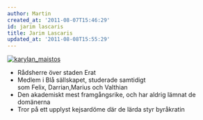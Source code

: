 ```yaml
---
author: Martin
created_at: '2011-08-07T15:46:29'
id: jarim lascaris
title: Jarim Lascaris
updated_at: '2011-08-08T15:55:29'
---
```

<div>

[<img src="http://kampanj.ripperdoc.net/wp-content/uploads/karylan_maistos-231x300.jpg" title="karylan_maistos" class="alignright size-medium wp-image-1020" />]

</div>

-   Rådsherre över staden Erat
-   Medlem i Blå sällskapet, studerade samtidigt som Felix, Darrian,Marius och Valthian
-   Den akademiskt mest framgångsrike, och har aldrig lämnat de domänerna
-   Tror på ett upplyst kejsardöme där de lärda styr byråkratin

  [<img src="http://kampanj.ripperdoc.net/wp-content/uploads/karylan_maistos-231x300.jpg" title="karylan_maistos" class="alignright size-medium wp-image-1020" />]: http://kampanj.ripperdoc.net/wp-content/uploads/karylan_maistos.jpg